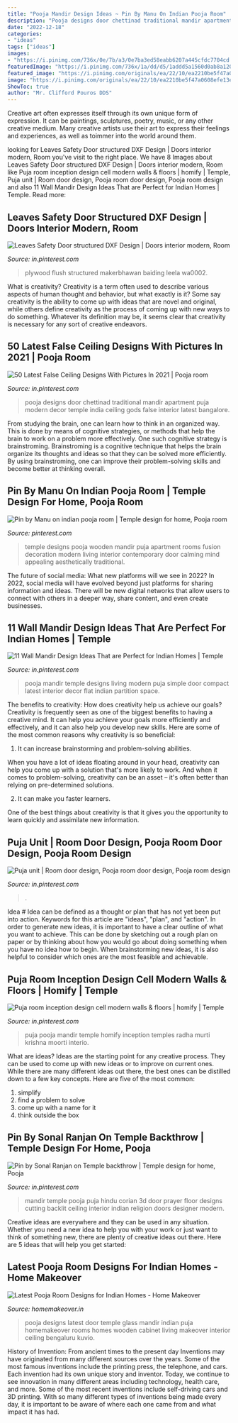 ```yaml
---
title: "Pooja Mandir Design Ideas ~ Pin By Manu On Indian Pooja Room"
description: "Pooja designs door chettinad traditional mandir apartment puja modern decor temple india ceiling gods false interior latest bangalore"
date: "2022-12-18"
categories:
- "ideas"
tags: ["ideas"]
images:
- "https://i.pinimg.com/736x/0e/7b/a3/0e7ba3ed58eabb6207a445cfdc7704cd.jpg"
featuredImage: "https://i.pinimg.com/736x/1a/dd/d5/1addd5a1560d0ab8a120cf562d887806.jpg"
featured_image: "https://i.pinimg.com/originals/ea/22/10/ea2210be5f47a0608efe13e6d0c2be16.jpg"
image: "https://i.pinimg.com/originals/ea/22/10/ea2210be5f47a0608efe13e6d0c2be16.jpg"
ShowToc: true
author: "Mr. Clifford Pouros DDS"
---
```



Creative art often expresses itself through its own unique form of expression. It can be paintings, sculptures, poetry, music, or any other creative medium. Many creative artists use their art to express their feelings and experiences, as well as toimmer into the world around them.

	

		
looking for Leaves Safety Door structured DXF Design | Doors interior modern, Room you've visit to the right place. We have 8 Images about Leaves Safety Door structured DXF Design | Doors interior modern, Room like Puja room inception design cell modern walls &amp; floors | homify | Temple, Puja unit | Room door design, Pooja room door design, Pooja room design and also 11 Wall Mandir Design Ideas That are Perfect for Indian Homes | Temple. Read more:
		
    
## Leaves Safety Door Structured DXF Design | Doors Interior Modern, Room

<img loading=lazy src="https://i.pinimg.com/736x/fe/53/28/fe5328b6b803e746caac0e4b684ee994.jpg" onerror="this.onerror=null;this.src='https://tse2.mm.bing.net/th?id=OIP.X6sxhsh6QRNGEbRpfVcZ6AHaJ4&amp;pid=15.1';" alt="Leaves Safety Door structured DXF Design | Doors interior modern, Room">

_Source: in.pinterest.com_

>plywood flush structured makerbhawan baiding leela wa0002. 

	

What is creativity?
Creativity is a term often used to describe various aspects of human thought and behavior, but what exactly is it? Some say creativity is the ability to come up with ideas that are novel and original, while others define creativity as the process of coming up with new ways to do something. Whatever its definition may be, it seems clear that creativity is necessary for any sort of creative endeavors.

    
## 50 Latest False Ceiling Designs With Pictures In 2021 | Pooja Room

<img loading=lazy src="https://i.pinimg.com/736x/d1/45/9f/d1459fa770f08fca54435649fe853ad4.jpg" onerror="this.onerror=null;this.src='https://tse4.mm.bing.net/th?id=OIP.sE_8h1XieJsGH7Mn1ZkVswAAAA&amp;pid=15.1';" alt="50 Latest False Ceiling Designs With Pictures In 2021 | Pooja room">

_Source: in.pinterest.com_

>pooja designs door chettinad traditional mandir apartment puja modern decor temple india ceiling gods false interior latest bangalore. 

	

From studying the brain, one can learn how to think in an organized way. This is done by means of cognitive strategies, or methods that help the brain to work on a problem more effectively. One such cognitive strategy is brainstroming. Brainstroming is a cognitive technique that helps the brain organize its thoughts and ideas so that they can be solved more efficiently. By using brainstroming, one can improve their problem-solving skills and become better at thinking overall.

    
## Pin By Manu On Indian Pooja Room | Temple Design For Home, Pooja Room

<img loading=lazy src="https://i.pinimg.com/originals/ea/22/10/ea2210be5f47a0608efe13e6d0c2be16.jpg" onerror="this.onerror=null;this.src='https://tse1.mm.bing.net/th?id=OIP.YKF8qdLBb-stYiGVHr2y-AHaLH&amp;pid=15.1';" alt="Pin by Manu on indian pooja room | Temple design for home, Pooja room">

_Source: pinterest.com_

>temple designs pooja wooden mandir puja apartment rooms fusion decoration modern living interior contemporary door calming mind appealing aesthetically traditional. 

	

The future of social media: What new platforms will we see in 2022?
In 2022, social media will have evolved beyond just platforms for sharing information and ideas. There will be new digital networks that allow users to connect with others in a deeper way, share content, and even create businesses.

    
## 11 Wall Mandir Design Ideas That Are Perfect For Indian Homes | Temple

<img loading=lazy src="https://i.pinimg.com/736x/0e/7b/a3/0e7ba3ed58eabb6207a445cfdc7704cd.jpg" onerror="this.onerror=null;this.src='https://tse4.mm.bing.net/th?id=OIP.S-W83M6mKIibID5ntvyQZQHaLH&amp;pid=15.1';" alt="11 Wall Mandir Design Ideas That are Perfect for Indian Homes | Temple">

_Source: in.pinterest.com_

>pooja mandir temple designs living modern puja simple door compact latest interior decor flat indian partition space. 

	

The benefits to creativity: How does creativity help us achieve our goals?
Creativity is frequently seen as one of the biggest benefits to having a creative mind. It can help you achieve your goals more efficiently and effectively, and it can also help you develop new skills. Here are some of the most common reasons why creativity is so beneficial: 
1. It can increase brainstorming and problem-solving abilities.

When you have a lot of ideas floating around in your head, creativity can help you come up with a solution that's more likely to work. And when it comes to problem-solving, creativity can be an asset – it's often better than relying on pre-determined solutions. 

2. It can make you faster learners.

One of the best things about creativity is that it gives you the opportunity to learn quickly and assimilate new information.

    
## Puja Unit | Room Door Design, Pooja Room Door Design, Pooja Room Design

<img loading=lazy src="https://i.pinimg.com/736x/1a/dd/d5/1addd5a1560d0ab8a120cf562d887806.jpg" onerror="this.onerror=null;this.src='https://tse2.mm.bing.net/th?id=OIP.4UTiI8S3LsJm7DiZBEhdzgHaJ3&amp;pid=15.1';" alt="Puja unit | Room door design, Pooja room door design, Pooja room design">

_Source: in.pinterest.com_

>. 

	

Idea #
Idea can be defined as a thought or plan that has not yet been put into action. Keywords for this article are "ideas", "plan", and "action". In order to generate new ideas, it is important to have a clear outline of what you want to achieve. This can be done by sketching out a rough plan on paper or by thinking about how you would go about doing something when you have no idea how to begin. When brainstorming new ideas, it is also helpful to consider which ones are the most feasible and achievable.

    
## Puja Room Inception Design Cell Modern Walls &amp; Floors | Homify | Temple

<img loading=lazy src="https://i.pinimg.com/736x/10/bb/21/10bb2124d7bb322499a4841e352c2fbe.jpg" onerror="this.onerror=null;this.src='https://tse3.mm.bing.net/th?id=OIP.WDQt7RpGHy7uoldunUiCpgHaKS&amp;pid=15.1';" alt="Puja room inception design cell modern walls &amp; floors | homify | Temple">

_Source: in.pinterest.com_

>puja pooja mandir temple homify inception temples radha murti krishna moorti interio. 

	

What are ideas?
Ideas are the starting point for any creative process. They can be used to come up with new ideas or to improve on current ones. While there are many different ideas out there, the best ones can be distilled down to a few key concepts. Here are five of the most common:
1. simplify
2. find a problem to solve
3. come up with a name for it
4. think outside the box

    
## Pin By Sonal Ranjan On Temple Backthrow | Temple Design For Home, Pooja

<img loading=lazy src="https://i.pinimg.com/736x/d1/78/c8/d178c8f55a6f1a8adfce342fb1bfd052.jpg" onerror="this.onerror=null;this.src='https://tse2.mm.bing.net/th?id=OIP.6rdBlh5WJT2G0IHMLTjDUAHaJ3&amp;pid=15.1';" alt="Pin by Sonal Ranjan on Temple backthrow | Temple design for home, Pooja">

_Source: in.pinterest.com_

>mandir temple pooja puja hindu corian 3d door prayer floor designs cutting backlit ceiling interior indian religion doors designer modern. 

	

Creative ideas are everywhere and they can be used in any situation. Whether you need a new idea to help you with your work or just want to think of something new, there are plenty of creative ideas out there. Here are 5 ideas that will help you get started: 

    
## Latest Pooja Room Designs For Indian Homes - Home Makeover

<img loading=lazy src="http://cdn1.homemakeover.in/wp-content/uploads/2017/11/Latest-Pooja-Room-Designs-4.jpg" onerror="this.onerror=null;this.src='https://tse1.mm.bing.net/th?id=OIP.4sIPTUZDrsBoUHxnI77x7wAAAA&amp;pid=15.1';" alt="Latest Pooja Room Designs for Indian Homes - Home Makeover">

_Source: homemakeover.in_

>pooja designs latest door temple glass mandir indian puja homemakeover rooms homes wooden cabinet living makeover interior ceiling bengaluru kuvio. 

	

History of Invention: From ancient times to the present day
Inventions may have originated from many different sources over the years. Some of the most famous inventions include the printing press, the telephone, and cars. Each invention had its own unique story and inventor. Today, we continue to see innovation in many different areas including technology, health care, and more. Some of the most recent inventions include self-driving cars and 3D printing. With so many different types of inventions being made every day, it is important to be aware of where each one came from and what impact it has had.

